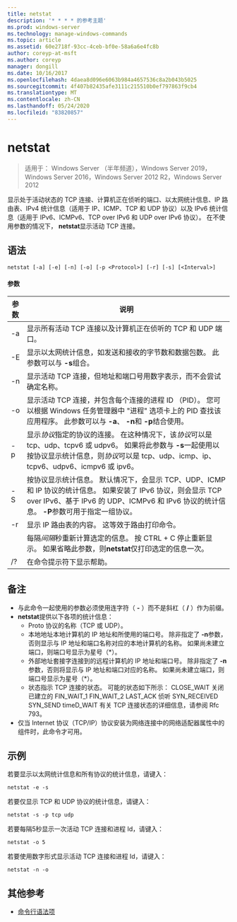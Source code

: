 ```yaml
---
title: netstat
description: '* * * * 的参考主题'
ms.prod: windows-server
ms.technology: manage-windows-commands
ms.topic: article
ms.assetid: 60e2718f-93cc-4ceb-bf0e-58a6a6e4fc8b
author: coreyp-at-msft
ms.author: coreyp
manager: dongill
ms.date: 10/16/2017
ms.openlocfilehash: 4daea8d096e6063b984a4657536c8a2b043b5025
ms.sourcegitcommit: 4f407b82435afe3111c215510b0ef797863f9cb4
ms.translationtype: MT
ms.contentlocale: zh-CN
ms.lasthandoff: 05/24/2020
ms.locfileid: "83820857"
---
```

# <a name="netstat"></a>netstat

> 适用于： Windows Server （半年频道），Windows Server 2019，Windows Server 2016，Windows Server 2012 R2，Windows Server 2012

显示处于活动状态的 TCP 连接、计算机正在侦听的端口、以太网统计信息、IP 路由表、IPv4 统计信息（适用于 IP、ICMP、TCP 和 UDP 协议）以及 IPv6 统计信息（适用于 IPv6、ICMPv6、TCP over IPv6 和 UDP over IPv6 协议）。 在不使用参数的情况下， **netstat**显示活动 TCP 连接。

## <a name="syntax"></a>语法
```
netstat [-a] [-e] [-n] [-o] [-p <Protocol>] [-r] [-s] [<Interval>]
```

#### <a name="parameters"></a>参数

|   参数   |                                                                                                                                              说明                                                                                                                                              |
|---------------|-------------------------------------------------------------------------------------------------------------------------------------------------------------------------------------------------------------------------------------------------------------------------------------------------------|
|      -a       |                                                                                                   显示所有活动 TCP 连接以及计算机正在侦听的 TCP 和 UDP 端口。                                                                                                   |
|      -E       |                                                                                 显示以太网统计信息，如发送和接收的字节数和数据包数。 此参数可以与 **-s**组合。                                                                                  |
|      -n       |                                                                               显示活动 TCP 连接，但地址和端口号用数字表示，而不会尝试确定名称。                                                                               |
|      -o       |                          显示活动 TCP 连接，并包含每个连接的进程 ID （PID）。 您可以根据 Windows 任务管理器中 "进程" 选项卡上的 PID 查找该应用程序。 此参数可以与 **-a**、 **-n**和 **-p**结合使用。                           |
| -p<Protocol> |               显示*协议*指定的协议的连接。 在这种情况下，该*协议*可以是 tcp、udp、tcpv6 或 udpv6。 如果将此参数与 **-s**一起使用以按协议显示统计信息，则*协议*可以是 tcp、udp、icmp、ip、tcpv6、udpv6、icmpv6 或 ipv6。                |
|      -S       | 按协议显示统计信息。 默认情况下，会显示 TCP、UDP、ICMP 和 IP 协议的统计信息。 如果安装了 IPv6 协议，则会显示 TCP over IPv6、基于 IPv6 的 UDP、ICMPv6 和 IPv6 协议的统计信息。 **-P**参数可用于指定一组协议。 |
|      -r       |                                                                                                     显示 IP 路由表的内容。 这等效于路由打印命令。                                                                                                     |
|  <Interval>   |                                                        每隔*间隔*秒重新计算选定的信息。 按 CTRL + C 停止重新显示。 如果省略此参数，则**netstat**仅打印选定的信息一次。                                                         |
|      /?       |                                                                                                                                 在命令提示符下显示帮助。                                                                                                                                  |

## <a name="remarks"></a>备注
-   与此命令一起使用的参数必须使用连字符（ **-** ）而不是斜杠（ **/** ）作为前缀。
-   **netstat**提供以下各项的统计信息：
    -   Proto 协议的名称（TCP 或 UDP）。
    -   本地地址本地计算机的 IP 地址和所使用的端口号。 除非指定了 **-n**参数，否则显示与 IP 地址和端口名称对应的本地计算机的名称。 如果尚未建立端口，则端口号显示为星号（*）。
    -   外部地址套接字连接到的远程计算机的 IP 地址和端口号。 除非指定了 **-n**参数，否则将显示与 IP 地址和端口对应的名称。 如果尚未建立端口，则端口号显示为星号（*）。
    -   状态指示 TCP 连接的状态。 可能的状态如下所示： CLOSE_WAIT 关闭已建立的 FIN_WAIT_1 FIN_WAIT_2 LAST_ACK 侦听 SYN_RECEIVED SYN_SEND timeD_WAIT 有关 TCP 连接状态的详细信息，请参阅 Rfc 793。
-   仅当 Internet 协议（TCP/IP）协议安装为网络连接中的网络适配器属性中的组件时，此命令才可用。

## <a name="examples"></a>示例
若要显示以太网统计信息和所有协议的统计信息，请键入：
```
netstat -e -s
```
若要仅显示 TCP 和 UDP 协议的统计信息，请键入：
```
netstat -s -p tcp udp
```
若要每隔5秒显示一次活动 TCP 连接和进程 Id，请键入：
```
netstat -o 5
```
若要使用数字形式显示活动 TCP 连接和进程 Id，请键入：
```
netstat -n -o
```

## <a name="additional-references"></a>其他参考
- [命令行语法项](command-line-syntax-key.md)
